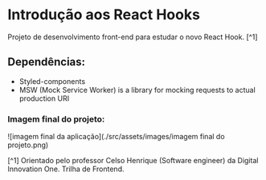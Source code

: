 # Introdução aos React Hooks


Projeto de desenvolvimento front-end para estudar o novo React Hook. [^1]


## Dependências:

- Styled-components
- MSW (Mock Service Worker) is a library for mocking requests to actual production URI


### Imagem final do projeto:
![imagem final da aplicação](./src/assets/images/imagem final do projeto.png)


[^1] Orientado pelo professor Celso Henrique (Software engineer) da Digital Innovation One. Trilha de Frontend.












